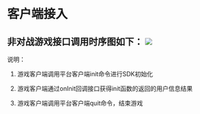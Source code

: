 # 客户端接入

## 非对战游戏接口调用时序图如下： ![](../../../.gitbook/assets/tu-pian-17.png) 

说明：

1. 游戏客户端调用平台客户端init命令进行SDK初始化

2. 游戏客户端通过onInit回调接口获得init函数的返回的用户信息结果 

3. 游戏客户端调用平台客户端quit命令，结束游戏


